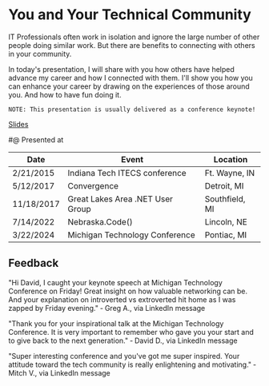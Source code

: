 # You and Your Technical Community

IT Professionals often work in isolation and ignore the large number of other people doing similar work. But there are benefits to connecting with others in your community.

In today's presentation, I will share with you how others have helped advance my career and how I connected with them. I'll show you how you can enhance your career by drawing on the experiences of those around you. And how to have fun doing it.

    NOTE: This presentation is usually delivered as a conference keynote!

[Slides](https://1drv.ms/p/s!AsEkrMBA7Ehw1a9070wCTv3jL1ScTg?e=2uEOyp)

#@ Presented at

| Date  | Event    | Location  |
| ---------- | -------------------------------- | --------------- |
| 2/21/2015  | Indiana Tech ITECS conference    | Ft. Wayne, IN  |
| 5/12/2017  | Convergence                      | Detroit, MI    |
| 11/18/2017 | Great Lakes Area .NET User Group | Southfield, MI |
| 7/14/2022  | Nebraska.Code()                  | Lincoln, NE     |
| 3/22/2024  | Michigan Technology Conference   | Pontiac, MI     |

## Feedback

"Hi David, I caught your keynote speech at Michigan Technology Conference on Friday! Great insight on how valuable networking can be. And your explanation on introverted vs extroverted hit home as I was zapped by Friday evening."
&dash; Greg A., via LinkedIn message

"Thank you for your inspirational talk at the Michigan Technology Conference.  It is very important to remember who gave you your start and to give back to the next generation."
&dash; David D., via LinkedIn message

"Super interesting conference and you've got me super inspired. Your attitude toward the tech community is really enlightening and motivating."
&dash; Mitch V., via LinkedIn message
